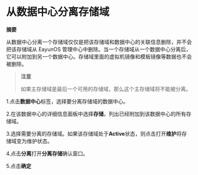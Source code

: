 # 从数据中心分离存储域

**摘要**

从数据中心分离一个存储域仅仅是把该存储域和数据中心的关联信息删除，并不会把该存储域从
EayunOS
管理中心中删除。当一个存储域从一个数据中心分离后，它可以附加到另一个数据中心。存储域里面的虚拟机镜像和模板镜像等数据也不会被删除。

> **注意**
>
> 如果主存储域是最后一个可用的存储域，那么这个主存储域将不能被分离。

1.点击**数据中心**标签，选择要分离存储域的数据中心。

2.在该数据中心的详细信息面板中选择**存储**，列出已经附加到该数据中心的所有存储域。

3.选择需要分离的存储域。如果该存储域处于**Active**状态，则点击打开**维护**将存储域变为维护状态。

4.点击**分离**打开**分离存储**确认窗口。

5.点击**确定**
